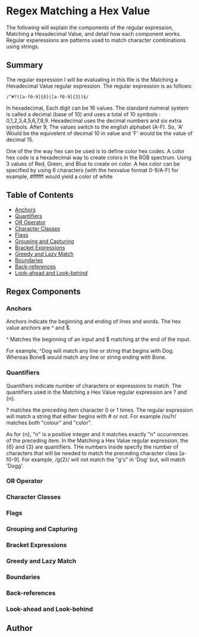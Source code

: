 # Regex Matching a Hex Value

The following will explain the components of the regular expression, Matching a Hexadecimal Value, and detail how each component works. Regular experessions are patterns used to match character combinations using strings.

## Summary

The regular expression I will be evaluating in this file is the Matching a Hexadecimal Value regular expression. The regular expression is as follows:

 ` /^#?([a-f0-9]{6}|[a-f0-9]{3})$/ `

In hexadecimal, Each digit can be 16 values. The standard numeral system is called a decimal (base of 10) and uses a total of 10 symbols : 0,1,2,3,4,5,6,7,8,9. Hexadecimal uses the decimal numbers and six extra symbols. After 9, The values switch to the english alphabet (A-F). So, 'A' Would be the equivelent of decimal 10 in value and 'F' would be the value of decimal 15.

One of the the way hex can be used is to define color hex codes. A color hex code is a hexadecimal way to create colors in the RGB spectrum. Using 3 values of Red, Green, and Blue to create on color. A hex color can be specified by using 6 characters (with the hexvalue format 0-9/A-F) for example, #ffffff would yield a color of white 

## Table of Contents

- [Anchors](#anchors)
- [Quantifiers](#quantifiers)
- [OR Operator](#or-operator)
- [Character Classes](#character-classes)
- [Flags](#flags)
- [Grouping and Capturing](#grouping-and-capturing)
- [Bracket Expressions](#bracket-expressions)
- [Greedy and Lazy Match](#greedy-and-lazy-match)
- [Boundaries](#boundaries)
- [Back-references](#back-references)
- [Look-ahead and Look-behind](#look-ahead-and-look-behind)

## Regex Components

### Anchors
Anchors indicate the beginning and ending of lines and words. The hex value anchors are ^ and $.

^ Matches the beginning of an input and $ matching at the end of the input.

For example, ^Dog will match any line or string that begins with Dog. Whereas Bone$ would match any line or string ending with Bone.
### Quantifiers
Quantifiers indicate number of characters or expressions to match. The quantifiers used in the Matching a Hex Value regular expression are ? and {n}.

? matches the preceding item character 0 or 1 times. The regular expression will match a string that either begins with # or not. For example /ou?r/ matches both "colour" and "color".

As for {n}, "n" is a positive integer and it matches exactly "n" occurrences of the preceding item. In the Matching a Hex Value regular expression, the {6} and {3} are quantifiers. THe numbers inside specify  the number of characters that will be needed to match the preceding character class [a-f0-9]. For example, /g{2}/ will not match the "g's" in 'Dog' but, will match 'Dogg'.

### OR Operator

### Character Classes

### Flags

### Grouping and Capturing

### Bracket Expressions

### Greedy and Lazy Match

### Boundaries

### Back-references

### Look-ahead and Look-behind

## Author
